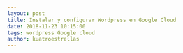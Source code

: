 ```yaml
---
layout: post
title: Instalar y configurar Wordpress en Google Cloud
date: 2018-11-23 10:15:00
tags: wordpress Google cloud
author: kuatroestrellas
---
```


